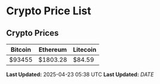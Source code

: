 # Crypto Price List

## Crypto Prices
| Bitcoin | Ethereum | Litecoin |
| ------- | -------- | -------- |
| $93455 | $1803.28 | $84.59 |
**Last Updated:** 2025-04-23 05:38 UTC
**Last Updated:** $DATE$
